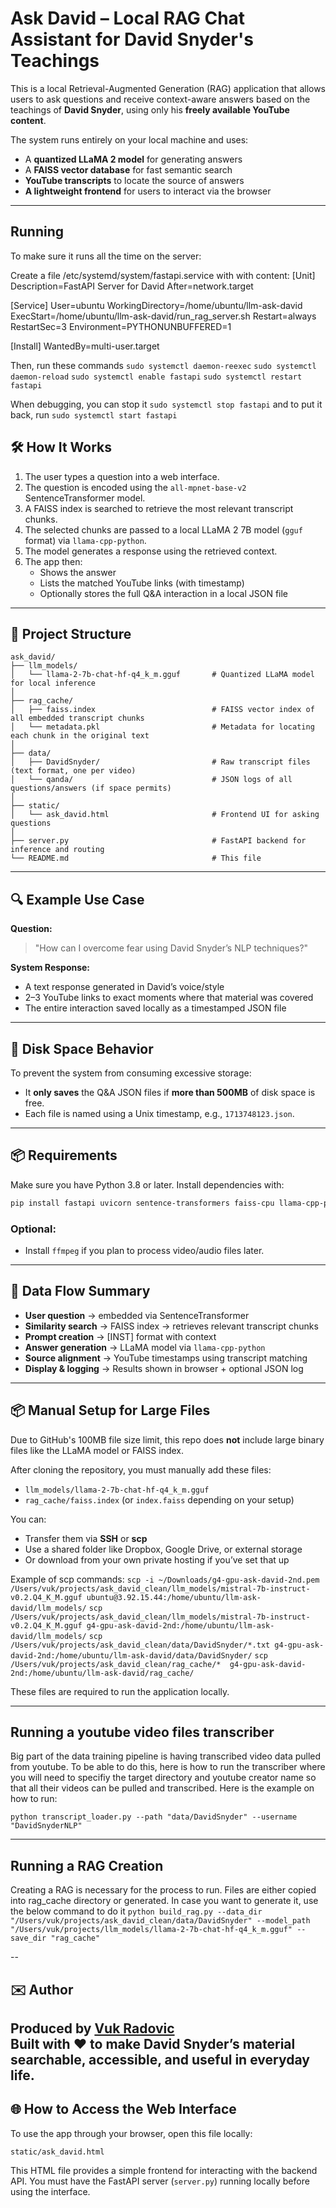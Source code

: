 # Ask David – Local RAG Chat Assistant for David Snyder's Teachings

This is a local Retrieval-Augmented Generation (RAG) application that allows users to ask questions and receive context-aware answers based on the teachings of **David Snyder**, using only his **freely available YouTube content**.

The system runs entirely on your local machine and uses:
- A **quantized LLaMA 2 model** for generating answers
- A **FAISS vector database** for fast semantic search
- **YouTube transcripts** to locate the source of answers
- **A lightweight frontend** for users to interact via the browser

---
## Running
To make sure it runs all the time on the server:

Create a file /etc/systemd/system/fastapi.service with with content:
[Unit]
Description=FastAPI Server for David
After=network.target

[Service]
User=ubuntu
WorkingDirectory=/home/ubuntu/llm-ask-david
ExecStart=/home/ubuntu/llm-ask-david/run_rag_server.sh
Restart=always
RestartSec=3
Environment=PYTHONUNBUFFERED=1

[Install]
WantedBy=multi-user.target


Then, run these commands
`sudo systemctl daemon-reexec`
`sudo systemctl daemon-reload`
`sudo systemctl enable fastapi`
`sudo systemctl restart fastapi`

When debugging, you can stop it
`sudo systemctl stop fastapi`
and to put it back, run
`sudo systemctl start fastapi`


## 🛠️ How It Works

1. The user types a question into a web interface.
2. The question is encoded using the `all-mpnet-base-v2` SentenceTransformer model.
3. A FAISS index is searched to retrieve the most relevant transcript chunks.
4. The selected chunks are passed to a local LLaMA 2 7B model (`gguf` format) via `llama-cpp-python`.
5. The model generates a response using the retrieved context.
6. The app then:
   - Shows the answer
   - Lists the matched YouTube links (with timestamp)
   - Optionally stores the full Q&A interaction in a local JSON file

---

## 📁 Project Structure

```
ask_david/
├── llm_models/
│   └── llama-2-7b-chat-hf-q4_k_m.gguf       # Quantized LLaMA model for local inference
│
├── rag_cache/
│   ├── faiss.index                          # FAISS vector index of all embedded transcript chunks
│   └── metadata.pkl                         # Metadata for locating each chunk in the original text
│
├── data/
│   ├── DavidSnyder/                         # Raw transcript files (text format, one per video)
│   └── qanda/                               # JSON logs of all questions/answers (if space permits)
│
├── static/
│   └── ask_david.html                       # Frontend UI for asking questions
│
├── server.py                                # FastAPI backend for inference and routing
└── README.md                                # This file
```

---

## 🔍 Example Use Case

**Question:**
> "How can I overcome fear using David Snyder’s NLP techniques?"

**System Response:**
- A text response generated in David’s voice/style
- 2–3 YouTube links to exact moments where that material was covered
- The entire interaction saved locally as a timestamped JSON file

---

## 💾 Disk Space Behavior

To prevent the system from consuming excessive storage:

- It **only saves** the Q&A JSON files if **more than 500MB** of disk space is free.
- Each file is named using a Unix timestamp, e.g., `1713748123.json`.

---

## 📦 Requirements

Make sure you have Python 3.8 or later. Install dependencies with:

```bash
pip install fastapi uvicorn sentence-transformers faiss-cpu llama-cpp-python youtube-transcript-api
```

### Optional:
- Install `ffmpeg` if you plan to process video/audio files later.

---

## 🧠 Data Flow Summary

- **User question** → embedded via SentenceTransformer
- **Similarity search** → FAISS index → retrieves relevant transcript chunks
- **Prompt creation** → [INST] format with context
- **Answer generation** → LLaMA model via `llama-cpp-python`
- **Source alignment** → YouTube timestamps using transcript matching
- **Display & logging** → Results shown in browser + optional JSON log

---

## 📦 Manual Setup for Large Files

Due to GitHub's 100MB file size limit, this repo does **not** include large binary files like the LLaMA model or FAISS index.

After cloning the repository, you must manually add these files:

- `llm_models/llama-2-7b-chat-hf-q4_k_m.gguf`
- `rag_cache/faiss.index` (or `index.faiss` depending on your setup)

You can:
- Transfer them via **SSH** or **scp**
- Use a shared folder like Dropbox, Google Drive, or external storage
- Or download from your own private hosting if you’ve set that up

Example of scp commands:
`scp -i ~/Downloads/g4-gpu-ask-david-2nd.pem /Users/vuk/projects/ask_david_clean/llm_models/mistral-7b-instruct-v0.2.Q4_K_M.gguf ubuntu@3.92.15.44:/home/ubuntu/llm-ask-david/llm_models/`
`scp /Users/vuk/projects/ask_david_clean/llm_models/mistral-7b-instruct-v0.2.Q4_K_M.gguf g4-gpu-ask-david-2nd:/home/ubuntu/llm-ask-david/llm_models/`
`scp /Users/vuk/projects/ask_david_clean/data/DavidSnyder/*.txt g4-gpu-ask-david-2nd:/home/ubuntu/llm-ask-david/data/DavidSnyder/`
`scp /Users/vuk/projects/ask_david_clean/rag_cache/*  g4-gpu-ask-david-2nd:/home/ubuntu/llm-ask-david/rag_cache/`

These files are required to run the application locally.

---

## Running a youtube video files transcriber

Big part of the data training pipeline is having transcribed video data pulled
from youtube.  To be able to do this, here is how to run the transcriber where you
will need to specifiy the target directory and youtube creator name so that all
their videos can be pulled and transcribed.  Here is the example on how to run:

`python transcript_loader.py --path "data/DavidSnyder" --username "DavidSnyderNLP"`

---

## Running a RAG Creation

Creating a RAG is necessary for the process to run.  Files are either copied into rag_cache
directory or generated.  In case you want to generate it, use the below command to do it
`python build_rag.py --data_dir "/Users/vuk/projects/ask_david_clean/data/DavidSnyder" --model_path "/Users/vuk/projects/llm_models/llama-2-7b-chat-hf-q4_k_m.gguf" --save_dir "rag_cache"`

--

## ✉️ Author

**Produced by [Vuk Radovic](mailto:vucibatina@hotmail.com)**  
Built with ❤️ to make David Snyder’s material searchable, accessible, and useful in everyday life.
---

## 🌐 How to Access the Web Interface

To use the app through your browser, open this file locally:

```
static/ask_david.html
```

This HTML file provides a simple frontend for interacting with the backend API. You must have the FastAPI server (`server.py`) running locally before using the interface.
